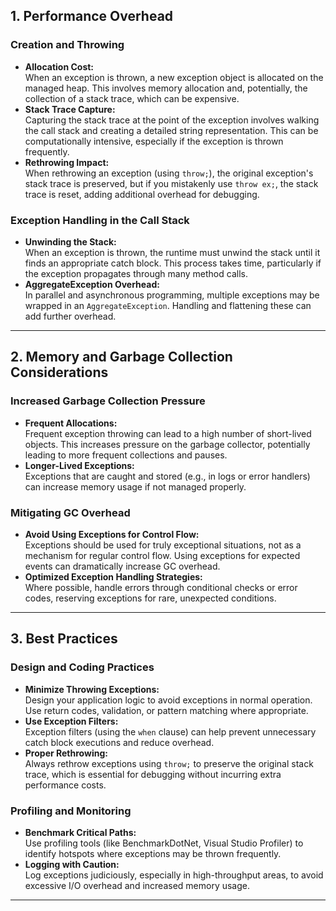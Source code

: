 ## 1. Performance Overhead

### Creation and Throwing
- **Allocation Cost:**  
  When an exception is thrown, a new exception object is allocated on the managed heap. This involves memory allocation and, potentially, the collection of a stack trace, which can be expensive.
- **Stack Trace Capture:**  
  Capturing the stack trace at the point of the exception involves walking the call stack and creating a detailed string representation. This can be computationally intensive, especially if the exception is thrown frequently.
- **Rethrowing Impact:**  
  When rethrowing an exception (using `throw;`), the original exception's stack trace is preserved, but if you mistakenly use `throw ex;`, the stack trace is reset, adding additional overhead for debugging.

### Exception Handling in the Call Stack
- **Unwinding the Stack:**  
  When an exception is thrown, the runtime must unwind the stack until it finds an appropriate catch block. This process takes time, particularly if the exception propagates through many method calls.
- **AggregateException Overhead:**  
  In parallel and asynchronous programming, multiple exceptions may be wrapped in an `AggregateException`. Handling and flattening these can add further overhead.

---
## 2. Memory and Garbage Collection Considerations

### Increased Garbage Collection Pressure
- **Frequent Allocations:**  
  Frequent exception throwing can lead to a high number of short-lived objects. This increases pressure on the garbage collector, potentially leading to more frequent collections and pauses.
- **Longer-Lived Exceptions:**  
  Exceptions that are caught and stored (e.g., in logs or error handlers) can increase memory usage if not managed properly.

### Mitigating GC Overhead
- **Avoid Using Exceptions for Control Flow:**  
  Exceptions should be used for truly exceptional situations, not as a mechanism for regular control flow. Using exceptions for expected events can dramatically increase GC overhead.
- **Optimized Exception Handling Strategies:**  
  Where possible, handle errors through conditional checks or error codes, reserving exceptions for rare, unexpected conditions.

---

## 3. Best Practices

### Design and Coding Practices
- **Minimize Throwing Exceptions:**  
  Design your application logic to avoid exceptions in normal operation. Use return codes, validation, or pattern matching where appropriate.
- **Use Exception Filters:**  
  Exception filters (using the `when` clause) can help prevent unnecessary catch block executions and reduce overhead.
- **Proper Rethrowing:**  
  Always rethrow exceptions using `throw;` to preserve the original stack trace, which is essential for debugging without incurring extra performance costs.

### Profiling and Monitoring
- **Benchmark Critical Paths:**  
  Use profiling tools (like BenchmarkDotNet, Visual Studio Profiler) to identify hotspots where exceptions may be thrown frequently.
- **Logging with Caution:**  
  Log exceptions judiciously, especially in high-throughput areas, to avoid excessive I/O overhead and increased memory usage.

---